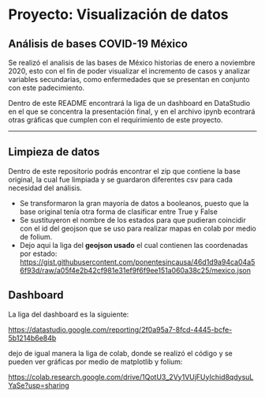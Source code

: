 

# Proyecto: Visualización de datos

## Análisis de bases COVID-19 México

Se realizó el analisis de las bases de México historias de enero a noviembre 2020, esto con el fin de poder visualizar el incremento de casos y analizar variables secundarias, como enfermedades que se presentan en conjunto con este padecimiento.

Dentro de este README encontrará la liga de un dashboard en DataStudio en el que se concentra la presentación final, y en el archivo ipynb econtrará otras gráficas que cumplen con el requirimiento de este proyecto.

---

## Limpieza de datos

Dentro de este repositorio podrás encontrar el zip que contiene la base original, la cual fue limpiada y se guardaron diferentes csv para cada necesidad del análisis.

 - Se transformaron la gran mayoría de datos a booleanos, puesto que la base original tenía otra forma de clasificar entre True y False
  - Se sustituyeron el nombre de los estados para que pudieran coincidir con el id del geojson que se uso para realizar mapas en colab por medio de folium.
 - Dejo aqui la liga del **geojson usado** el cual contienen las coordenadas por estado: https://gist.githubusercontent.com/ponentesincausa/46d1d9a94ca04a56f93d/raw/a05f4e2b42cf981e31ef9f6f9ee151a060a38c25/mexico.json

## Dashboard 

La liga del dashboard es la siguiente:

https://datastudio.google.com/reporting/2f0a95a7-8fcd-4445-bcfe-5b1214b6e84b

dejo de igual manera la liga de colab, donde se realizó el código y se pueden ver gráficas por medio de matplotlib y folium:

https://colab.research.google.com/drive/1QotU3_2Vy1VUjFUyIchid8qdysuLYaSe?usp=sharing

